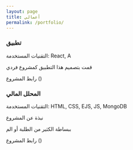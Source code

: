 ```yaml
---
layout: page
title: أعمالي
permalink: /portfolio/
---
```


### تطبيق

التقنيات المستخدمة: React, A

قمت بتصميم هذا التطبيق كمشروع فردي

رابط المشروع
()

### المحلل المالي

التقنيات المستخدمة: HTML, CSS, EJS, JS, MongoDB

نبذة عن المشروع

ببساطة الكثير من الطلبة أو الم

رابط المشروع
()

